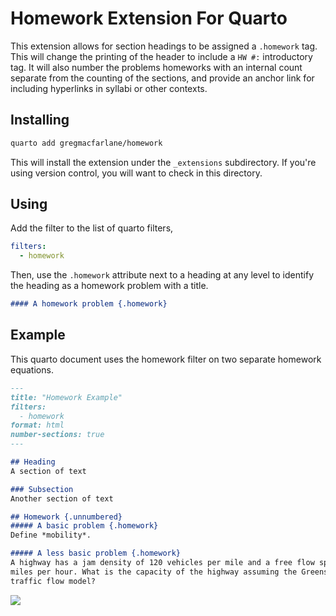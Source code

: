 # Homework Extension For Quarto

This extension allows for section headings to be assigned a `.homework` tag.
This will change the printing of the header to include a `HW #:`  introductory tag.
It will also number the problems homeworks with an internal count separate from
the counting of the sections, and provide an anchor link for including hyperlinks
in syllabi or other contexts.

## Installing

```bash
quarto add gregmacfarlane/homework
```

This will install the extension under the `_extensions` subdirectory.
If you're using version control, you will want to check in this directory.

## Using

Add the filter to the list of quarto filters,

```yaml
filters:
  - homework
```

Then, use the `.homework` attribute next to a heading at any level to
identify the heading as a homework problem with a title.
```md
#### A homework problem {.homework}
```

## Example

This quarto document uses the homework filter on two separate homework equations.

```md
---
title: "Homework Example"
filters:
  - homework
format: html
number-sections: true
---

## Heading
A section of text

### Subsection
Another section of text

## Homework {.unnumbered}
##### A basic problem {.homework}
Define *mobility*. 

##### A less basic problem {.homework}
A highway has a jam density of 120 vehicles per mile and a free flow speed of 75
miles per hour. What is the capacity of the highway assuming the Greenshields' 
traffic flow model?
```
![](https://i.imgur.com/tumFSV6.png)
